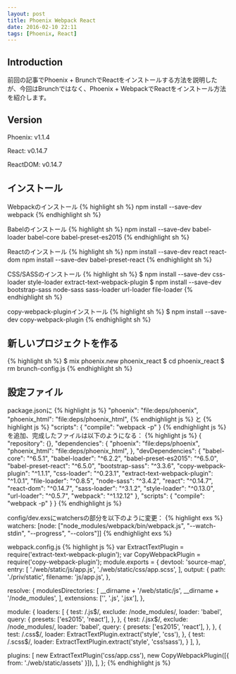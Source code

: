 ```yaml
---
layout: post
title: Phoenix Webpack React
date: 2016-02-10 22:11
tags: [Phoenix, React]
---
```

## Introduction
前回の記事でPhoenix + BrunchでReactをインストールする方法を説明したが、今回はBrunchではなく、Phoenix + WebpackでReactをインストール方法を紹介します。

## Version
Phoenix: v1.1.4

React: v0.14.7

ReactDOM: v0.14.7

## インストール
Webpackのインストール
{% highlight sh %}
npm install --save-dev webpack
{% endhighlight sh %}

Babelのインストール
{% highlight sh %}
npm install --save-dev babel-loader babel-core babel-preset-es2015
{% endhighlight sh %}

Reactのインストール
{% highlight sh %}
npm install --save-dev react react-dom
npm install --save-dev babel-preset-react
{% endhighlight sh %}

CSS/SASSのインストール
{% highlight sh %}
$ npm install --save-dev css-loader style-loader extract-text-webpack-plugin
$ npm install --save-dev bootstrap-sass node-sass sass-loader url-loader file-loader
{% endhighlight sh %}

copy-webpack-pluginインストール
{% highlight sh %}
$ npm install --save-dev copy-webpack-plugin
{% endhighlight sh %}

## 新しいプロジェクトを作る
{% highlight sh %}
$ mix phoenix.new phoenix_react
$ cd phoenix_react
$ rm brunch-config.js
{% endhighlight sh %}

## 設定ファイル
package.jsonに
{% highlight js %}
    "phoenix": "file:deps/phoenix",
    "phoenix_html": "file:deps/phoenix_html",
{% endhighlight js %}
と
{% highlight js %}
  "scripts": {
    "compile": "webpack -p"
  }
{% endhighlight js %}
を追加、完成したファイルは以下のようになる：
{% highlight js %}
{
  "repository": {},
  "dependencies": {
    "phoenix": "file:deps/phoenix",
    "phoenix_html": "file:deps/phoenix_html",
  },
  "devDependencies": {
    "babel-core": "^6.5.1",
    "babel-loader": "^6.2.2",
    "babel-preset-es2015": "^6.5.0",
    "babel-preset-react": "^6.5.0",
    "bootstrap-sass": "^3.3.6",
    "copy-webpack-plugin": "^1.1.1",
    "css-loader": "^0.23.1",
    "extract-text-webpack-plugin": "^1.0.1",
    "file-loader": "^0.8.5",
    "node-sass": "^3.4.2",
    "react": "^0.14.7",
    "react-dom": "^0.14.7",
    "sass-loader": "^3.1.2",
    "style-loader": "^0.13.0",
    "url-loader": "^0.5.7",
    "webpack": "^1.12.12"
  },
  "scripts": {
    "compile": "webpack -p"
  }
}
{% endhighlight js %}

config/dev.exsにwatchersの部分を以下のように変更：
{% highlight exs %}
watchers: [node: ["node_modules/webpack/bin/webpack.js",
                   "--watch-stdin", "--progress", "--colors"]]
{% endhighlight exs %}

webpack.config.js
{% highlight js %}
var ExtractTextPlugin = require('extract-text-webpack-plugin');
var CopyWebpackPlugin = require('copy-webpack-plugin');
module.exports = {
  devtool: 'source-map',
  entry: [
    './web/static/js/app.js',
    './web/static/css/app.scss',
  ],
  output: {
    path: './priv/static',
    filename: 'js/app.js',
  },

  resolve: {
    modulesDirectories: [
      __dirname + '/web/static/js',
      __dirname + '/node_modules',
    ],
    extensions: ['', '.js', '.jsx'],
  },

  module: {
    loaders: [
      {
        test: /\.js$/,
        exclude: /node_modules/,
        loader: 'babel',
        query: {
          presets: ['es2015', 'react'],
        },
      },
      {
        test: /\.jsx$/,
        exclude: /node_modules/,
        loader: 'babel',
        query: {
          presets: ['es2015', 'react'],
        },
      },
      {
        test: /\.css$/,
        loader: ExtractTextPlugin.extract('style', 'css'),
      },
      {
        test: /\.scss$/,
        loader: ExtractTextPlugin.extract('style', 'css!sass'),
      }
    ],
  },

  plugins: [
    new ExtractTextPlugin('css/app.css'),
    new CopyWebpackPlugin([{ from: './web/static/assets' }]),
  ],
};
{% endhighlight js %}

